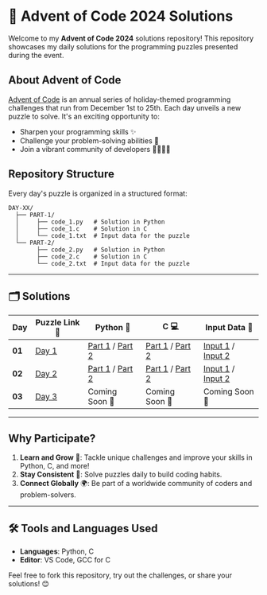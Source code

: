
# 🎄 Advent of Code 2024 Solutions  

Welcome to my **Advent of Code 2024** solutions repository! This repository showcases my daily solutions for the programming puzzles presented during the event.  

## About Advent of Code  

[Advent of Code](https://adventofcode.com/) is an annual series of holiday-themed programming challenges that run from December 1st to 25th. Each day unveils a new puzzle to solve. It's an exciting opportunity to:  
- Sharpen your programming skills ✨  
- Challenge your problem-solving abilities 🧠  
- Join a vibrant community of developers 👩‍💻👨‍💻  

## Repository Structure  

Every day's puzzle is organized in a structured format:  

```plaintext  
DAY-XX/  
  ├── PART-1/  
  │     ├── code_1.py   # Solution in Python  
  │     ├── code_1.c    # Solution in C  
  │     └── code_1.txt  # Input data for the puzzle  
  └── PART-2/  
        ├── code_2.py   # Solution in Python  
        ├── code_2.c    # Solution in C  
        └── code_2.txt  # Input data for the puzzle  
```  

---

## 🗂 Solutions  

| Day  | Puzzle Link 🔗                        | Python 🐍                                        | C 💻                                               | Input Data 📄                                      |
| ---- | ------------------------------------- | ----------------------------------------------- | ------------------------------------------------ | ------------------------------------------------ |
| **01** | [Day 1](https://adventofcode.com/2024/day/1) | [Part 1](DAY-1/PART-1/code_1.py) / [Part 2](DAY-1/PART-2/code_2.py) | [Part 1](DAY-1/PART-1/code_1.c) / [Part 2](DAY-1/PART-2/code_2.c) | [Input 1](DAY-1/PART-1/code_1.txt) / [Input 2](DAY-1/PART-2/code_2.txt) |
| **02** | [Day 2](https://adventofcode.com/2024/day/2) | [Part 1](DAY-2/PART-1/code_1.py) / [Part 2](DAY-2/PART-2/code_2.py) |  [Part 1](DAY-2/PART-1/code_1.c) / [Part 2](DAY-2/PART-2/code_2.c) | [Input 1](DAY-2/PART-1/code_1.txt) / [Input 2](DAY-2/PART-2/code_2.txt)|
| **03** | [Day 3](https://adventofcode.com/2024/day/3) | Coming Soon 🚧                                  | Coming Soon 🚧                                    | Coming Soon 🚧                                    |

---

## Why Participate?  

1. **Learn and Grow** 📘: Tackle unique challenges and improve your skills in Python, C, and more!  
2. **Stay Consistent** 📅: Solve puzzles daily to build coding habits.  
3. **Connect Globally** 🌍: Be part of a worldwide community of coders and problem-solvers.  

---

## 🛠 Tools and Languages Used  

- **Languages**: Python, C  
- **Editor**: VS Code, GCC for C  

Feel free to fork this repository, try out the challenges, or share your solutions! 😊  